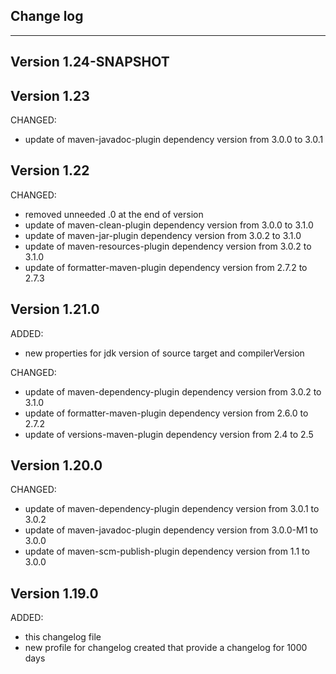 ## Change log
----------------------

Version 1.24-SNAPSHOT
-------------

Version 1.23
-------------

CHANGED:

- update of maven-javadoc-plugin dependency version from 3.0.0 to 3.0.1

Version 1.22
-------------

CHANGED:

- removed unneeded .0 at the end of version
- update of maven-clean-plugin dependency version from 3.0.0 to 3.1.0
- update of maven-jar-plugin dependency version from 3.0.2 to 3.1.0
- update of maven-resources-plugin dependency version from 3.0.2 to 3.1.0
- update of formatter-maven-plugin dependency version from 2.7.2 to 2.7.3

Version 1.21.0
-------------

ADDED:
 
- new properties for jdk version of source target and compilerVersion

CHANGED:

- update of maven-dependency-plugin dependency version from 3.0.2 to 3.1.0
- update of formatter-maven-plugin dependency version from 2.6.0 to 2.7.2
- update of versions-maven-plugin dependency version from 2.4 to 2.5


Version 1.20.0
-------------

CHANGED:

- update of maven-dependency-plugin dependency version from 3.0.1 to 3.0.2
- update of maven-javadoc-plugin dependency version from 3.0.0-M1 to 3.0.0
- update of maven-scm-publish-plugin dependency version from 1.1 to 3.0.0

Version 1.19.0
-------------

ADDED:
 
- this changelog file
- new profile for changelog created that provide a changelog for 1000 days
